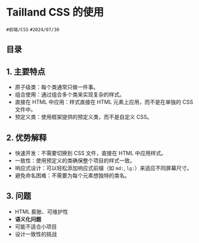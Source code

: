 
# Tailland CSS 的使用


`#前端/CSS`  `#2024/07/30`


## 目录
<!-- toc -->
 ## 1. 主要特点 

- 原子级类：每个类通常只做一件事。
- 组合使用：通过组合多个类来实现复杂的样式。
- 直接在 HTML 中应用：样式直接在 HTML 元素上应用，而不是在单独的 CSS 文件中。
- 预定义类：使用框架提供的预定义类，而不是自定义 CSS。

## 2. 优势解释

- 快速开发：不需要切换到 CSS 文件，直接在 HTML 中应用样式。
- 一致性：使用预定义的类确保整个项目的样式一致。
- 响应式设计：可以轻松添加响应式前缀（如 `md:`, `lg:`）来适应不同屏幕尺寸。
- 避免命名困难：不需要为每个元素想独特的类名。

## 3. 问题

- HTML 膨胀、可维护性
- **语义化问题**
- 可能不适合小项目
- 设计一致性的挑战

